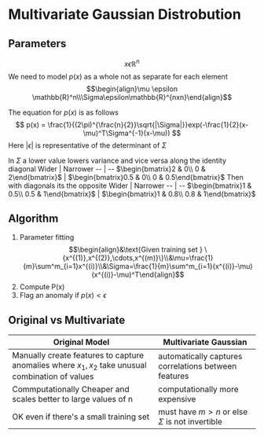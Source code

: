 # Multivariate Gaussian Distrobution
## Parameters
$$x \epsilon \mathbb{R}^n$$
We need to model $p(x)$ as a whole not as separate for each element
$$\begin{align}\mu \epsilon \mathbb{R}^n\\\Sigma\epsilon\mathbb{R}^{nxn}\end{align}$$

The equation for $p(x)$ is as follows
$$
p(x) = \frac{1}{(2\pi)^{\frac{n}{2}}\sqrt{|\Sigma|}}exp(-\frac{1}{2}(x-\mu)^T\Sigma^{-1}(x-\mu))
$$
Here $|\epsilon|$ is representative of the determinant of $\Sigma$

In $\Sigma$ a lower value lowers variance and vice versa along the identity diagonal
Wider | Narrower
-- | --
$\begin{bmatrix}2 & 0\\ 0 & 2\end{bmatrix}$ | $\begin{bmatrix}0.5 & 0\\ 0 & 0.5\end{bmatrix}$
Then with diagonals its the opposite
Wider | Narrower
-- | --
$\begin{bmatrix}1 & 0.5\\ 0.5 & 1\end{bmatrix}$ | $\begin{bmatrix}1 & 0.8\\ 0.8 & 1\end{bmatrix}$

## Algorithm
1) Parameter fitting
$$\begin{align}&\text{Given training set } \{x^{(1)},x^{(2)},\cdots,x^{(m)}\}\\&\mu=\frac{1}{m}\sum^m_{i=1}x^{(i)}\\&\Sigma=\frac{1}{m}\sum^m_{i=1}(x^{(i)}-\mu)(x^{(i)}-\mu)^T\end{align}$$
2) Compute P(x)
3) Flag an anomaly if $p(x) < \epsilon$

## Original vs Multivariate
Original Model | Multivariate Gaussian
-- | ---
Manually create features to capture anomalies where $x_1,x_2$ take unusual combination of values | automatically captures correlations between features
Commputationally Cheaper and scales better to large values of n | computationally more expensive
OK even if there's a small training set | must have $m > n$ or else $\Sigma$ is not invertible
